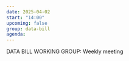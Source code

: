 ```yaml
---
date: 2025-04-02
start: "14:00"
upcoming: false
group: data-bill
agenda: 
--- 
```

DATA BILL WORKING GROUP: Weekly meeting